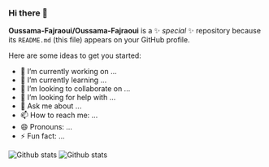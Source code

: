 ### Hi there 👋

**Oussama-Fajraoui/Oussama-Fajraoui** is a ✨ _special_ ✨ repository because its `README.md` (this file) appears on your GitHub profile.

Here are some ideas to get you started:

- 🔭 I’m currently working on ...
- 🌱 I’m currently learning ...
- 👯 I’m looking to collaborate on ...
- 🤔 I’m looking for help with ...
- 💬 Ask me about ...
- 📫 How to reach me: ...
- 😄 Pronouns: ...
- ⚡ Fun fact: ...

![Github stats](https://github-readme-stats.vercel.app/api?username=Oussama-Fajraoui&count_private=true&show_icons=true&theme=radical)
![Github stats](https://github-readme-stats.vercel.app/api/top-langs/?username=Oussama-Fajraoui&show_icons=true&theme=radical)
